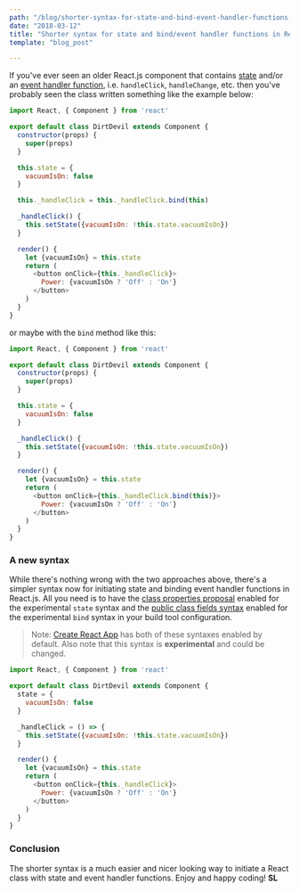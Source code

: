 ```yaml
---
path: "/blog/shorter-syntax-for-state-and-bind-event-handler-functions-in-react-js-classes"
date: "2018-03-12"
title: "Shorter syntax for state and bind/event handler functions in React.js classes"
template: "blog_post"

---
```


If you've ever seen an older React.js component that contains [state](https://reactjs.org/docs/state-and-lifecycle.html) and/or an [event handler function](https://reactjs.org/docs/handling-events.html), i.e. ```handleClick```, ```handleChange```, etc. then you've probably seen the class written something like the example below:

```javascript
import React, { Component } from 'react'

export default class DirtDevil extends Component {
  constructor(props) {
    super(props)
  }

  this.state = {
    vacuumIsOn: false
  }

  this._handleClick = this._handleClick.bind(this)

  _handleClick() {
    this.setState({vacuumIsOn: !this.state.vacuumIsOn})
  }

  render() {
    let {vacuumIsOn} = this.state
    return (
      <button onClick={this._handleClick}>
        Power: {vacuumIsOn ? 'Off' : 'On'}
      </button>
    )
  }
}
```
or maybe with the ```bind``` method like this:

```javascript
import React, { Component } from 'react'

export default class DirtDevil extends Component {
  constructor(props) {
    super(props)
  }

  this.state = {
    vacuumIsOn: false
  }

  _handleClick() {
    this.setState({vacuumIsOn: !this.state.vacuumIsOn})
  }

  render() {
    let {vacuumIsOn} = this.state
    return (
      <button onClick={this._handleClick.bind(this)}>
        Power: {vacuumIsOn ? 'Off' : 'On'}
      </button>
    )
  }
}
```

### A new syntax
While there's nothing wrong with the two approaches above, there's a simpler syntax now for initiating state and binding event handler functions in React.js. All you need is to have the [class properties proposal](https://github.com/tc39/proposal-class-fields) enabled for the experimental ```state``` syntax and the [public class fields syntax](https://babeljs.io/docs/plugins/transform-class-properties/) enabled for the experimental ```bind``` syntax in your build tool configuration.

> Note: [Create React App](https://github.com/facebookincubator/create-react-app) has both of these syntaxes enabled by default. Also note that this syntax is **experimental** and could be changed.

```javascript
import React, { Component } from 'react'

export default class DirtDevil extends Component {
  state = {
    vacuumIsOn: false
  }

  _handleClick = () => {
    this.setState({vacuumIsOn: !this.state.vacuumIsOn})
  }

  render() {
    let {vacuumIsOn} = this.state
    return (
      <button onClick={this._handleClick}>
        Power: {vacuumIsOn ? 'Off' : 'On'}
      </button>
    )
  }
}
```

### Conclusion
The shorter syntax is a much easier and nicer looking way to initiate a React class with state and event handler functions. Enjoy and happy coding! **SL**